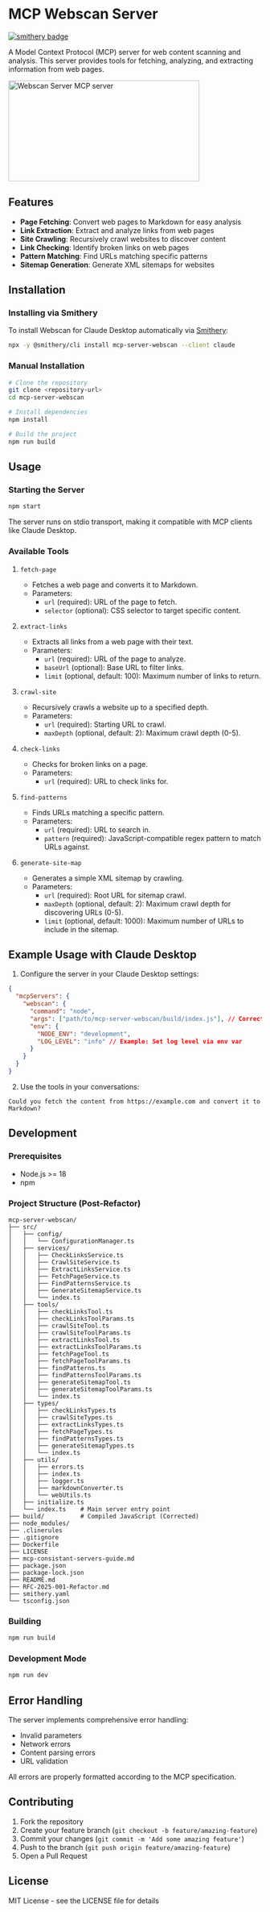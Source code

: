 # MCP Webscan Server

[![smithery badge](https://smithery.ai/badge/mcp-server-webscan)](https://smithery.ai/server/mcp-server-webscan)

A Model Context Protocol (MCP) server for web content scanning and analysis. This server provides tools for fetching, analyzing, and extracting information from web pages.

<a href="https://glama.ai/mcp/servers/u0tna3hemh"><img width="380" height="200" src="https://glama.ai/mcp/servers/u0tna3hemh/badge" alt="Webscan Server MCP server" /></a>

## Features

- **Page Fetching**: Convert web pages to Markdown for easy analysis
- **Link Extraction**: Extract and analyze links from web pages
- **Site Crawling**: Recursively crawl websites to discover content
- **Link Checking**: Identify broken links on web pages
- **Pattern Matching**: Find URLs matching specific patterns
- **Sitemap Generation**: Generate XML sitemaps for websites

## Installation

### Installing via Smithery

To install Webscan for Claude Desktop automatically via [Smithery](https://smithery.ai/server/mcp-server-webscan):

```bash
npx -y @smithery/cli install mcp-server-webscan --client claude
```

### Manual Installation

```bash
# Clone the repository
git clone <repository-url>
cd mcp-server-webscan

# Install dependencies
npm install

# Build the project
npm run build
```

## Usage

### Starting the Server

```bash
npm start
```

The server runs on stdio transport, making it compatible with MCP clients like Claude Desktop.

### Available Tools

1. `fetch-page`
   - Fetches a web page and converts it to Markdown.
   - Parameters:
     - `url` (required): URL of the page to fetch.
     - `selector` (optional): CSS selector to target specific content.

2. `extract-links`
   - Extracts all links from a web page with their text.
   - Parameters:
     - `url` (required): URL of the page to analyze.
     - `baseUrl` (optional): Base URL to filter links.
     - `limit` (optional, default: 100): Maximum number of links to return.

3. `crawl-site`
   - Recursively crawls a website up to a specified depth.
   - Parameters:
     - `url` (required): Starting URL to crawl.
     - `maxDepth` (optional, default: 2): Maximum crawl depth (0-5).

4. `check-links`
   - Checks for broken links on a page.
   - Parameters:
     - `url` (required): URL to check links for.

5. `find-patterns`
   - Finds URLs matching a specific pattern.
   - Parameters:
     - `url` (required): URL to search in.
     - `pattern` (required): JavaScript-compatible regex pattern to match URLs against.

6. `generate-site-map`
   - Generates a simple XML sitemap by crawling.
   - Parameters:
     - `url` (required): Root URL for sitemap crawl.
     - `maxDepth` (optional, default: 2): Maximum crawl depth for discovering URLs (0-5).
     - `limit` (optional, default: 1000): Maximum number of URLs to include in the sitemap.

## Example Usage with Claude Desktop

1. Configure the server in your Claude Desktop settings:

```json
{
  "mcpServers": {
    "webscan": {
      "command": "node",
      "args": ["path/to/mcp-server-webscan/build/index.js"], // Corrected path
      "env": {
        "NODE_ENV": "development",
        "LOG_LEVEL": "info" // Example: Set log level via env var
      }
    }
  }
}
```

2. Use the tools in your conversations:

```
Could you fetch the content from https://example.com and convert it to Markdown?
```

## Development

### Prerequisites

- Node.js >= 18
- npm

### Project Structure (Post-Refactor)

```
mcp-server-webscan/
├── src/
│   ├── config/
│   │   └── ConfigurationManager.ts
│   ├── services/
│   │   ├── CheckLinksService.ts
│   │   ├── CrawlSiteService.ts
│   │   ├── ExtractLinksService.ts
│   │   ├── FetchPageService.ts
│   │   ├── FindPatternsService.ts
│   │   ├── GenerateSitemapService.ts
│   │   └── index.ts
│   ├── tools/
│   │   ├── checkLinksTool.ts
│   │   ├── checkLinksToolParams.ts
│   │   ├── crawlSiteTool.ts
│   │   ├── crawlSiteToolParams.ts
│   │   ├── extractLinksTool.ts
│   │   ├── extractLinksToolParams.ts
│   │   ├── fetchPageTool.ts
│   │   ├── fetchPageToolParams.ts
│   │   ├── findPatterns.ts
│   │   ├── findPatternsToolParams.ts
│   │   ├── generateSitemapTool.ts
│   │   ├── generateSitemapToolParams.ts
│   │   └── index.ts
│   ├── types/
│   │   ├── checkLinksTypes.ts
│   │   ├── crawlSiteTypes.ts
│   │   ├── extractLinksTypes.ts
│   │   ├── fetchPageTypes.ts
│   │   ├── findPatternsTypes.ts
│   │   ├── generateSitemapTypes.ts
│   │   └── index.ts
│   ├── utils/
│   │   ├── errors.ts
│   │   ├── index.ts
│   │   ├── logger.ts
│   │   ├── markdownConverter.ts
│   │   └── webUtils.ts
│   ├── initialize.ts
│   └── index.ts    # Main server entry point
├── build/          # Compiled JavaScript (Corrected)
├── node_modules/
├── .clinerules
├── .gitignore
├── Dockerfile
├── LICENSE
├── mcp-consistant-servers-guide.md
├── package.json
├── package-lock.json
├── README.md
├── RFC-2025-001-Refactor.md
├── smithery.yaml
└── tsconfig.json
```

### Building

```bash
npm run build
```

### Development Mode

```bash
npm run dev
```

## Error Handling

The server implements comprehensive error handling:

- Invalid parameters
- Network errors
- Content parsing errors
- URL validation

All errors are properly formatted according to the MCP specification.

## Contributing

1. Fork the repository
2. Create your feature branch (`git checkout -b feature/amazing-feature`)
3. Commit your changes (`git commit -m 'Add some amazing feature'`)
4. Push to the branch (`git push origin feature/amazing-feature`)
5. Open a Pull Request

## License

MIT License - see the LICENSE file for details
